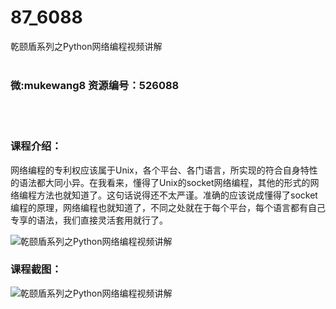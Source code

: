 # 87_6088
乾颐盾系列之Python网络编程视频讲解
<br/></br>
<h3>微:mukewang8 资源编号：526088</h3>
<br/></br>
<h3>课程介绍：</h3>
<p>网络编程的专利权应该属于Unix，各个平台、各门语言，所实现的符合自身特性的语法都大同小异。在我看来，懂得了Unix的socket网络编程，其他的形式的网络编程方法也就知道了。这句话说得还不太严谨。准确的应该说成懂得了socket编程的原理，网络编程也就知道了，不同之处就在于每个平台，每个语言都有自己专享的语法，我们直接灵活套用就行了。</p>
<p><img src="https://www.ko996.com/wp-content/uploads/img/2019/07/1-127-300x224.png" alt="乾颐盾系列之Python网络编程视频讲解"></p>
<h3>课程截图：</h3>
<p><img src="https://www.ko996.com/wp-content/uploads/img/2019/07/2-124.png" alt="乾颐盾系列之Python网络编程视频讲解"></p>
